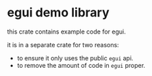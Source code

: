 # egui demo library

this crate contains example code for egui.

it is in a separate crate for two reasons:

* to ensure it only uses the public `egui` api.
* to remove the amount of code in `egui` proper.
